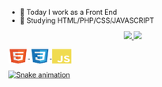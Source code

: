  

- 🔭 Today I work as a Front End
- 🌱 Studying HTML/PHP/CSS/JAVASCRIPT

<div align="center">
  <a href="https://github.com/RodriguesKevin">
  <img height="130em" src="https://github-readme-stats.vercel.app/api?username=RodriguesKevin&show_icons=true&theme=dark&include_all_commits=true&count_private=true"/>
  <img height="100em" src="https://github-readme-stats.vercel.app/api/top-langs/?username=RodriguesKevin&layout=compact&langs_count=7&theme=dark"/>
</div>
 <div style="display: inline_block"><br>
  <img align="center" alt="Rafa-HTML" height="30" width="40" src="https://raw.githubusercontent.com/devicons/devicon/master/icons/html5/html5-original.svg">
  <img align="center" alt="Rafa-CSS" height="30" width="40" src="https://raw.githubusercontent.com/devicons/devicon/master/icons/css3/css3-original.svg">
  <img align="center" alt="Rafa-Js" height="30" width="40" src="https://raw.githubusercontent.com/devicons/devicon/master/icons/javascript/javascript-plain.svg">
 </div>
  
 ![Snake animation](https://github.com/RodriguesKevin/RodriguesKevin/blob/output/github-contribution-grid-snake.svg)
 
